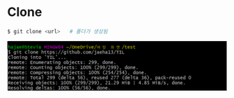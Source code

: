 # Clone

```bash
$ git clone <url>	# 폴더가 생성됨
```

![Screenshot (44)](images_file/Screenshot%20(44).png)
